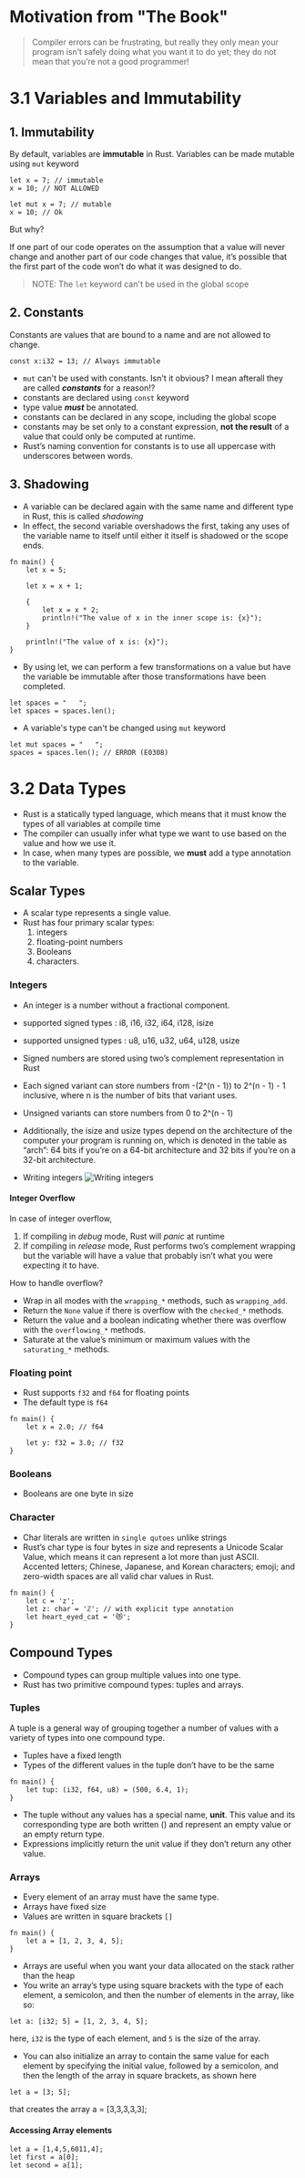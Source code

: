# Motivation from "The Book"
> Compiler errors can be frustrating, but really they only mean your program isn’t safely doing what you want it to do yet; they do not mean that you’re not a good programmer!

# 3.1 Variables and Immutability
## 1. Immutability
By default, variables are **immutable** in Rust. Variables can be made mutable using `mut` keyword
```
let x = 7; // immutable
x = 10; // NOT ALLOWED
```

```
let mut x = 7; // mutable
x = 10; // Ok
```

But why?

If one part of our code operates on the assumption that a value will never change and another part of our code changes that value, it’s possible that the first part of the code won’t do what it was designed to do.

> NOTE: The `let` keyword can't be used in the global scope


## 2. Constants
Constants are values that are bound to a name and are not allowed to change.

```
const x:i32 = 13; // Always immutable
```

- `mut` can't be used with constants. Isn't it obvious? I mean afterall they are called **_constants_** for a reason!?
- constants are declared using `const` keyword
- type value **_must_** be annotated.
- constants can be declared in any scope, including the global scope
- constants may be set only to a constant expression, **not the result** of a value that could only be computed at runtime.
- Rust’s naming convention for constants is to use all uppercase with underscores between words.

## 3. Shadowing
- A variable can be declared again with the same name and different type in Rust, this is called _shadowing_ 
- In effect, the second variable overshadows the first, taking any uses of the variable name to itself until either it itself is shadowed or the scope ends.

```
fn main() {
    let x = 5;

    let x = x + 1;

    {
        let x = x * 2;
        println!("The value of x in the inner scope is: {x}");
    }

    println!("The value of x is: {x}");
}

```
- By using let, we can perform a few transformations on a value but have the variable be immutable after those transformations have been completed.

```
let spaces = "   ";
let spaces = spaces.len();

```

- A variable's type can't be changed using `mut` keyword
```
let mut spaces = "   ";
spaces = spaces.len(); // ERROR (E0308)
```

# 3.2 Data Types
- Rust is a statically typed language, which means that it must know the types of all variables at compile time
- The compiler can usually infer what type we want to use based on the value and how we use it.
- In case, when many types are possible, we **must** add a type annotation to the variable.

## Scalar Types
- A scalar type represents a single value. 
- Rust has four primary scalar types:
  1. integers
  2. floating-point numbers
  3. Booleans
  4. characters.

### Integers
- An integer is a number without a fractional component.
- supported signed types : i8, i16, i32, i64, i128, isize
- supported unsigned types : u8, u16, u32, u64, u128, usize
- Signed numbers are stored using two’s complement representation in Rust
- Each signed variant can store numbers from -(2^(n - 1)) to 2^(n - 1) - 1 inclusive, where n is the number of bits that variant uses.
- Unsigned variants can store numbers from 0 to 2^(n - 1)
- Additionally, the isize and usize types depend on the architecture of the computer your program is running on, which is denoted in the table as “arch”: 64 bits if you’re on a 64-bit architecture and 32 bits if you’re on a 32-bit architecture.

- Writing integers
![Writing integers](../public/images/ch3/writing_integers.png)

#### Integer Overflow
In case of integer overflow,
1. If compiling in _debug_ mode, Rust will _panic_ at runtime
2. If compiling in _release_ mode, Rust performs two’s complement wrapping but the variable will have a value that probably isn’t what you were expecting it to have.

How to handle overflow?
- Wrap in all modes with the `wrapping_*` methods, such as `wrapping_add`.
- Return the `None` value if there is overflow with the `checked_*` methods.
- Return the value and a boolean indicating whether there was overflow with the `overflowing_*` methods.
- Saturate at the value’s minimum or maximum values with the `saturating_*` methods.

### Floating point
- Rust supports `f32` and `f64` for floating points
- The default type is `f64`

```
fn main() {
    let x = 2.0; // f64

    let y: f32 = 3.0; // f32
}
```

### Booleans
- Booleans are one byte in size

### Character 
- Char literals are written in `single qutoes` unlike strings
- Rust’s char type is four bytes in size and represents a Unicode Scalar Value, which means it can represent a lot more than just ASCII. Accented letters; Chinese, Japanese, and Korean characters; emoji; and zero-width spaces are all valid char values in Rust.

```
fn main() {
    let c = 'z';
    let z: char = 'ℤ'; // with explicit type annotation
    let heart_eyed_cat = '😻';
}
```

## Compound Types
- Compound types can group multiple values into one type.
- Rust has two primitive compound types: tuples and arrays.

### Tuples
A tuple is a general way of grouping together a number of values with a variety of types into one compound type.

- Tuples have a fixed length
- Types of the different values in the tuple don’t have to be the same
```
fn main() {
    let tup: (i32, f64, u8) = (500, 6.4, 1);
}
```
- The tuple without any values has a special name, **unit**. This value and its corresponding type are both written () and represent an empty value or an empty return type.
- Expressions implicitly return the unit value if they don’t return any other value.

### Arrays
- Every element of an array must have the same type.
- Arrays have fixed size
- Values are written in square brackets `[]`
```
fn main() {
    let a = [1, 2, 3, 4, 5];
}
```
- Arrays are useful when you want your data allocated on the stack rather than the heap 
- You write an array’s type using square brackets with the type of each element, a semicolon, and then the number of elements in the array, like so:
```
let a: [i32; 5] = [1, 2, 3, 4, 5];
```
here, `i32` is the type of each element, and `5` is the size of the array.

- You can also initialize an array to contain the same value for each element by specifying the initial value, followed by a semicolon, and then the length of the array in square brackets, as shown here
```
let a = [3; 5];
```
that creates the array a = [3,3,3,3,3];

#### Accessing Array elements
```
let a = [1,4,5,6011,4];
let first = a[0];
let second = a[1];
```
